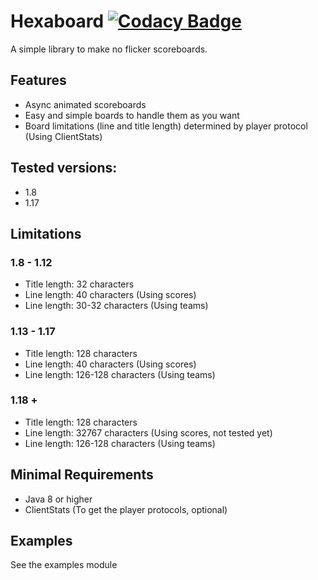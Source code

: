 # Hexaboard [![Codacy Badge](https://api.codacy.com/project/badge/Grade/d911e9f8f5e845549efb2c713208058a)](https://app.codacy.com/gh/Hexaway/Hexaboard?utm_source=github.com&utm_medium=referral&utm_content=Hexaway/Hexaboard&utm_campaign=Badge_Grade_Settings)

A simple library to make no flicker scoreboards.

## Features
  - Async animated scoreboards
  - Easy and simple boards to handle them as you want
  - Board limitations (line and title length) determined by player protocol (Using ClientStats)
## Tested versions:
- 1.8
- 1.17
## Limitations
### 1.8 - 1.12
- Title length: 32 characters
- Line length: 40 characters (Using scores)
- Line length: 30-32 characters (Using teams)
### 1.13 - 1.17
- Title length: 128 characters
- Line length: 40 characters (Using scores)
- Line length: 126-128 characters (Using teams)
### 1.18 +
- Title length: 128 characters
- Line length: 32767 characters (Using scores, not tested yet)
- Line length: 126-128 characters (Using teams)
## Minimal Requirements
- Java 8 or higher
- ClientStats (To get the player protocols, optional)
## Examples 
See the examples module 
